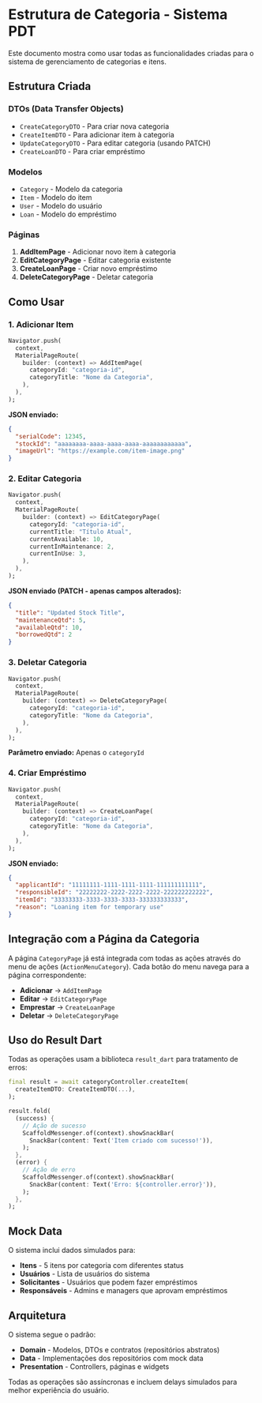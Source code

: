 # Estrutura de Categoria - Sistema PDT

Este documento mostra como usar todas as funcionalidades criadas para o sistema de gerenciamento de categorias e itens.

## Estrutura Criada

### DTOs (Data Transfer Objects)

- `CreateCategoryDTO` - Para criar nova categoria
- `CreateItemDTO` - Para adicionar item à categoria
- `UpdateCategoryDTO` - Para editar categoria (usando PATCH)
- `CreateLoanDTO` - Para criar empréstimo

### Modelos

- `Category` - Modelo da categoria
- `Item` - Modelo do item
- `User` - Modelo do usuário
- `Loan` - Modelo do empréstimo

### Páginas

1. **AddItemPage** - Adicionar novo item à categoria
2. **EditCategoryPage** - Editar categoria existente
3. **CreateLoanPage** - Criar novo empréstimo
4. **DeleteCategoryPage** - Deletar categoria

## Como Usar

### 1. Adicionar Item

```dart
Navigator.push(
  context,
  MaterialPageRoute(
    builder: (context) => AddItemPage(
      categoryId: "categoria-id",
      categoryTitle: "Nome da Categoria",
    ),
  ),
);
```

**JSON enviado:**

```json
{
  "serialCode": 12345,
  "stockId": "aaaaaaaa-aaaa-aaaa-aaaa-aaaaaaaaaaaa",
  "imageUrl": "https://example.com/item-image.png"
}
```

### 2. Editar Categoria

```dart
Navigator.push(
  context,
  MaterialPageRoute(
    builder: (context) => EditCategoryPage(
      categoryId: "categoria-id",
      currentTitle: "Título Atual",
      currentAvailable: 10,
      currentInMaintenance: 2,
      currentInUse: 3,
    ),
  ),
);
```

**JSON enviado (PATCH - apenas campos alterados):**

```json
{
  "title": "Updated Stock Title",
  "maintenanceQtd": 5,
  "availableQtd": 10,
  "borrowedQtd": 2
}
```

### 3. Deletar Categoria

```dart
Navigator.push(
  context,
  MaterialPageRoute(
    builder: (context) => DeleteCategoryPage(
      categoryId: "categoria-id",
      categoryTitle: "Nome da Categoria",
    ),
  ),
);
```

**Parâmetro enviado:** Apenas o `categoryId`

### 4. Criar Empréstimo

```dart
Navigator.push(
  context,
  MaterialPageRoute(
    builder: (context) => CreateLoanPage(
      categoryId: "categoria-id",
      categoryTitle: "Nome da Categoria",
    ),
  ),
);
```

**JSON enviado:**

```json
{
  "applicantId": "11111111-1111-1111-1111-111111111111",
  "responsibleId": "22222222-2222-2222-2222-222222222222",
  "itemId": "33333333-3333-3333-3333-333333333333",
  "reason": "Loaning item for temporary use"
}
```

## Integração com a Página da Categoria

A página `CategoryPage` já está integrada com todas as ações através do menu de ações (`ActionMenuCategory`). Cada botão do menu navega para a página correspondente:

- **Adicionar** → `AddItemPage`
- **Editar** → `EditCategoryPage`
- **Emprestar** → `CreateLoanPage`
- **Deletar** → `DeleteCategoryPage`

## Uso do Result Dart

Todas as operações usam a biblioteca `result_dart` para tratamento de erros:

```dart
final result = await categoryController.createItem(
  createItemDTO: CreateItemDTO(...),
);

result.fold(
  (success) {
    // Ação de sucesso
    ScaffoldMessenger.of(context).showSnackBar(
      SnackBar(content: Text('Item criado com sucesso!')),
    );
  },
  (error) {
    // Ação de erro
    ScaffoldMessenger.of(context).showSnackBar(
      SnackBar(content: Text('Erro: ${controller.error}')),
    );
  },
);
```

## Mock Data

O sistema inclui dados simulados para:

- **Itens** - 5 itens por categoria com diferentes status
- **Usuários** - Lista de usuários do sistema
- **Solicitantes** - Usuários que podem fazer empréstimos
- **Responsáveis** - Admins e managers que aprovam empréstimos

## Arquitetura

O sistema segue o padrão:

- **Domain** - Modelos, DTOs e contratos (repositórios abstratos)
- **Data** - Implementações dos repositórios com mock data
- **Presentation** - Controllers, páginas e widgets

Todas as operações são assíncronas e incluem delays simulados para melhor experiência do usuário.
